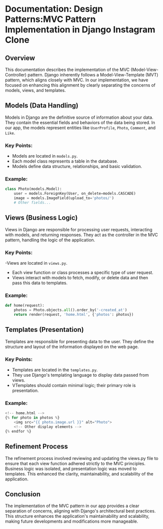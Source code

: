 # Documentation: Design Patterns:MVC Pattern Implementation in Django Instagram Clone

## Overview

This documentation describes the implementation of the MVC (Model-View-Controller) pattern. Django inherently follows a Model-View-Template (MVT) pattern, which aligns closely with MVC. In our implementation, we have focused on enhancing this alignment by clearly separating the concerns of models, views, and templates.

## Models (Data Handling)

Models in Django are the definitive source of information about your data. They contain the essential fields and behaviors of the data being stored. In our app, the models represent entities like `UserProfile`, `Photo`, `Comment`, and `Like`.

### Key Points:

- Models are located in `models.py`.
- Each model class represents a table in the database.
- Models define data structure, relationships, and basic validation.

### Example:

```python
class Photo(models.Model):
    user = models.ForeignKey(User, on_delete=models.CASCADE)
    image = models.ImageField(upload_to='photos/')
    # Other fields...
```

## Views (Business Logic)

Views in Django are responsible for processing user requests, interacting with models, and returning responses. They act as the controller in the MVC pattern, handling the logic of the application.

### Key Points:

-Views are located in  `views.py`.
- Each view function or class processes a specific type of user request.
- Views interact with models to fetch, modify, or delete data and then pass this data to templates.

### Example:

```python
def home(request):
    photos = Photo.objects.all().order_by('-created_at')
    return render(request, 'home.html', {'photos': photos})
```

## Templates (Presentation)

Templates are responsible for presenting data to the user. They define the structure and layout of the information displayed on the web page.

### Key Points:

- Templates are located in the  `templates.py`.
- They use Django's templating language to display data passed from views.
- VTemplates should contain minimal logic; their primary role is presentation.

### Example:

```python
<!-- home.html -->
{% for photo in photos %}
    <img src="{{ photo.image.url }}" alt="Photo">
    <!-- Other display elements -->
{% endfor %}
```
## Refinement Process

The refinement process involved reviewing and updating the views.py file to ensure that each view function adhered strictly to the MVC principles. Business logic was isolated, and presentation logic was moved to templates. This enhanced the clarity, maintainability, and scalability of the application.

## Conclusion

The implementation of the MVC pattern in our app provides a clear separation of concerns, aligning with Django's architectural best practices. This structure enhances the application's maintainability and scalability, making future developments and modifications more manageable.




